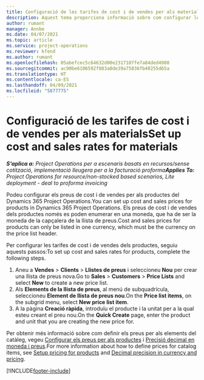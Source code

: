 ```yaml
---
title: Configuració de les tarifes de cost i de vendes per als materials
description: Aquest tema proporciona informació sobre com configurar les tarifes de cost i de vendes dels materials utilitzats en els projectes.
author: rumant
manager: Annbe
ms.date: 04/07/2021
ms.topic: article
ms.service: project-operations
ms.reviewer: kfend
ms.author: rumant
ms.openlocfilehash: 05abefcec5c64632d00e2317107fe7a84ded4908
ms.sourcegitcommit: ac90be6106592f883a0de39a75836fb40255d65a
ms.translationtype: HT
ms.contentlocale: ca-ES
ms.lasthandoff: 04/09/2021
ms.locfileid: "5877775"
---
```

# <a name="set-up-cost-and-sales-rates-for-materials"></a><span data-ttu-id="2a971-103">Configuració de les tarifes de cost i de vendes per als materials</span><span class="sxs-lookup"><span data-stu-id="2a971-103">Set up cost and sales rates for materials</span></span>

<span data-ttu-id="2a971-104">_**S'aplica a:** Project Operations per a escenaris basats en recursos/sense cotització, implementació lleugera per a la facturació proforma_</span><span class="sxs-lookup"><span data-stu-id="2a971-104">_**Applies To:** Project Operations for resource/non-stocked based scenarios, Lite deployment - deal to proforma invoicing_</span></span>

<span data-ttu-id="2a971-105">Podeu configurar els preus de cost i de vendes per als productes del Dynamics 365 Project Operations.</span><span class="sxs-lookup"><span data-stu-id="2a971-105">You can set up cost and sales prices for products in Dynamics 365 Project Operations.</span></span> <span data-ttu-id="2a971-106">Els preus de cost i de vendes dels productes només es poden enumerar en una moneda, que ha de ser la moneda de la capçalera de la llista de preus.</span><span class="sxs-lookup"><span data-stu-id="2a971-106">Cost and sales prices for products can only be listed in one currency, which must be the currency on the price list header.</span></span>

<span data-ttu-id="2a971-107">Per configurar les tarifes de cost i de vendes dels productes, seguiu aquests passos:</span><span class="sxs-lookup"><span data-stu-id="2a971-107">To set up cost and sales rates for products, complete the following steps.</span></span> 

1. <span data-ttu-id="2a971-108">Aneu a **Vendes** > **Clients** > **Llistes de preus** i seleccioneu **Nou** per crear una llista de preus nova.</span><span class="sxs-lookup"><span data-stu-id="2a971-108">Go to **Sales** > **Customers** > **Price Lists** and select **New** to create a new price list.</span></span> 
2. <span data-ttu-id="2a971-109">Als **Elements de la llista de preus**, al menú de subquadrícula, seleccioneu **Element de llista de preus nou**.</span><span class="sxs-lookup"><span data-stu-id="2a971-109">On the **Price list items**, on the subgrid menu, select **New price list item**.</span></span> 
3. <span data-ttu-id="2a971-110">A la pàgina **Creació ràpida**, introduïu el producte i la unitat per a la qual esteu creant el preu nou.</span><span class="sxs-lookup"><span data-stu-id="2a971-110">On the **Quick Create** page, enter the product and unit that you are creating the new price for.</span></span>

<span data-ttu-id="2a971-111">Per obtenir més informació sobre com definir els preus per als elements del catàleg, vegeu [Configurar els preus per als productes](https://docs.microsoft.com/dynamics365/sales-enterprise/create-price-lists-price-list-items-define-pricing-products) i [Precisió decimal en moneda i preus](https://docs.microsoft.com/dynamics365/sales-enterprise/decimal-precision-currency-pricing).</span><span class="sxs-lookup"><span data-stu-id="2a971-111">For more information about how to define prices for catalog items, see [Setup pricing for products](https://docs.microsoft.com/dynamics365/sales-enterprise/create-price-lists-price-list-items-define-pricing-products) and [Decimal precision in currency and pricing](https://docs.microsoft.com/dynamics365/sales-enterprise/decimal-precision-currency-pricing).</span></span>

[!INCLUDE[footer-include](../includes/footer-banner.md)]
